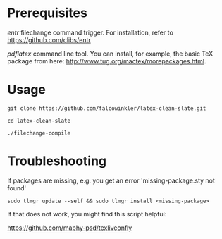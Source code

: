 # Prerequisites
*entr* filechange command trigger. For installation, refer to </br>
https://github.com/clibs/entr

*pdflatex* command line tool. You can install, for example, the basic TeX
package from here: 
http://www.tug.org/mactex/morepackages.html.


# Usage
`git clone https://github.com/falcowinkler/latex-clean-slate.git`

`cd latex-clean-slate`

`./filechange-compile`


# Troubleshooting
If packages are missing, e.g. you get an error 'missing-package.sty not found'

`sudo tlmgr update --self && sudo tlmgr install <missing-package>`

If that does not work, you might find this script helpful: 

https://github.com/maphy-psd/texliveonfly
